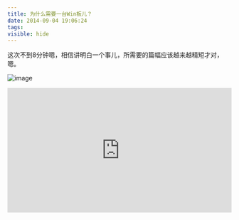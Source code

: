 ```yaml
---
title: 为什么需要一台Win板儿？
date: 2014-09-04 19:06:24
tags:
visible: hide
---
```


这次不到8分钟嗯，相信讲明白一个事儿，所需要的篇幅应该越来越精短才对，嗯。

![image](http://omho9kf1d.bkt.clouddn.com/winban0.jpg)

<!-- more -->

<iframe height="280" width="100%" src='https://player.youku.com/embed/XNzYyMzQyODMy' frameborder=0 'allowfullscreen'></iframe>